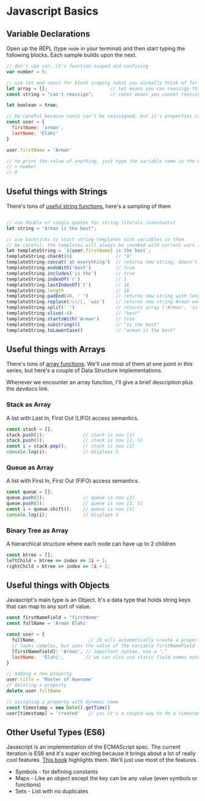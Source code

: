 # Javascript Basics

## Variable Declarations

Open up the REPL (type ```node``` in your terminal) and then start typing the following blocks. Each sample builds upon the next.

``` js
// don't use var, it's function scoped and confusing
var number = 0;

// use let and const for block scoping (what you normally think of for scope)
let array = [];                       // let means you can reassign this variable
const string = "can't reassign";      // const means you cannot reassign this variable

let boolean = true;

// be careful because const can't be reassigned, but it's properties can change
const user = {
  firstName: 'arman',
  lastName: 'Elahi'
}

user.firstName = 'Arman'

// to print the value of anything, just type the variable name in the REPL
// > number
// 0 
```

## Useful things with Strings

There's tons of [useful string functions](https://devdocs.io/javascript-string/), here's a sampling of them
``` js

// use double or single quotes for string literals (constants)
let string = "Arman is the best";

// use backticks to start string templates with variables in them
// be careful, the templates will always be invoked with current vars in scope
let templateString = `${user.firstName} is the best`;
templateString.charAt(0)                // "A" 
templateString.concat('at everything')  // returns new string, doesn't change original
templateString.endsWith('best')         // true
templateString.includes('is the')       // true
templateString.indexOf('r')             // 1
templateString.lastIndexOf('t')         // 16
templateString.length                   // 16
templateString.padEnd(40, ' ')          // returns new string with length 40
templateString.replace(/is/i, 'was')    // returns new string Arman was the best
templateString.split(' ')               // returns array ['Arman', 'is', 'the', 'best']
templateString.slice(-4)                // "best"
templateString.startsWith('Arman')      // true
templateString.substring(6)             // "is the best"
templateString.toLowerCase()            // "arman is the best"
```

## Useful things with Arrays

There's tons of [array functions](https://devdocs.io/javascript-array/). We'll use most of them at one point in this series, but here's a couple of Data Structure Implementations.

Whenever we encounter an array function, I'll give a brief description plus the devdocs link.

### Stack as Array

A list with Last In, First Out (LIFO) access semantics.

``` js
const stack = [];
stack.push(2);              // stack is now [2]
stack.push(5);              // stack is now [2, 5]
const i = stack.pop();      // stack is now [2]
console.log(i);             // displays 5
```

### Queue as Array

A list with First In, First Out (FIFO) access semantics.

``` js
const queue = [];
queue.push(2);              // queue is now [2]
queue.push(5);              // queue is now [2, 5]
const i = queue.shift();    // queue is now [5]
console.log(i);             // displays 2
```

### Binary Tree as Array

A hierarchical structure where each node can have up to 2 children

``` js
const btree = [];
leftChild = btree => index => 2i + 1;
rightChild = btree => index => 2i + 2;
```

## Useful things with Objects

Javascript's main type is an Object. It's a data type that holds string keys that can map to any sort of value. 

``` js
const firstNameField = "firstName"
const fullName = 'Arman Elahi'

const user = {
  fullName,                   // JS will automatically create a property called fullName with the value of the corresponding variable
  // looks complex, but uses the value of the variable firstNameField for the object property name
  [firstNameField]: 'Arman', // important syntax, use a ","
  lastName:  'Elahi',        // we can also use static field names note trailing commas are okay
}

// adding a new property
user.title = 'Master of Awesome'
// deleting a property
delete user.fullName

// assigning a property with dynamic name
const timestamp = new Date().getTime()
user[timestamp] = 'created'   // yes it's a stupid way to do a timestamp
```

## Other Useful Types (ES6)

Javascript is an implementation of the ECMAScript spec. The current iteration is ES6 and it's super exciting because it brings about a lot of really cool features. [This book](http://exploringjs.com/es6.html) highlights them. We'll just use most of the features. 

- Symbols - for defining constants
- Maps - Like an object except the key can be any value (even symbols or functions)
- Sets - List with no duplicates
